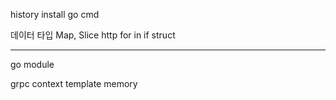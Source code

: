 history
install
go cmd



데이터 타입
Map, Slice
http
for
in
if
struct


---
go module


grpc
context
template
memory
